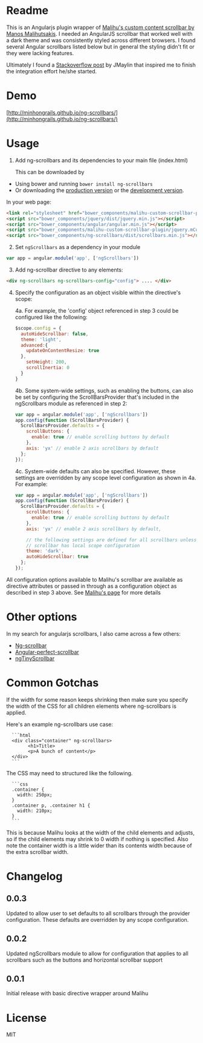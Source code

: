 # Readme

This is an Angularjs plugin wrapper of
[Malihu's custom content scrollbar by Manos Malihutsakis](http://manos.malihu.gr/jquery-custom-content-scroller/).
I needed an AngularJS scrollbar that worked well with a dark theme and was consistently styled across different browsers.
I found several Angular scrollbars listed below but in general the styling didn't fit or they were lacking
features.

Ultimately I found a [Stackoverflow post](http://stackoverflow.com/questions/21306853/using-a-directive-to-make-an-element-scrollable-in-angularjs) by JMaylin that inspired me to finish
the integration effort he/she started.

# Demo

[http://minhongrails.github.io/ng-scrollbars/](http://minhongrails.github.io/ng-scrollbars/)

# Usage

1. Add ng-scrollbars and its dependencies to your main file (index.html)

	This can be downloaded by
  * Using bower and running `bower install ng-scrollbars`
  * Or downloading the [production version][min] or the [development version][max].

  [min]: https://github.com/minhongrails/ng-scrollbars/blob/master/dist/scrollbars.min.js
  [max]: https://github.com/minhongrails/ng-scrollbars/blob/master/src/scrollbars.js

  In your web page:

  ```html
  <link rel="stylesheet" href="bower_components/malihu-custom-scrollbar-plugin/jquery.mCustomScrollbar.min.css" type="text/css"/>
  <script src="bower_components/jquery/dist/jquery.min.js"></script>
  <script src="bower_components/angular/angular.min.js"></script>
  <script src="bower_components/malihu-custom-scrollbar-plugin/jquery.mCustomScrollbar.concat.min.js"></script>
  <script src="bower_components/ng-scrollbars/dist/scrollbars.min.js"></script>
  ```

2. Set `ngScrollbars` as a dependency in your module
  ```javascript
  var app = angular.module('app', ['ngScrollbars'])
  ```

3. Add ng-scrollbar directive to any elements:
  ```html
  <div ng-scrollbars ng-scrollbars-config="config"> .... </div>
  ```

4. Specify the configuration as an object visible within the directive's scope:

	4a. For example, the 'config' object referenced in step 3 could be configured like the following:

	  ```javascript
	  $scope.config = {
	    autoHideScrollbar: false,
	    theme: 'light',
	    advanced:{
	      updateOnContentResize: true
	    },
	      setHeight: 200,
	      scrollInertia: 0
	    }
	  }
	  ```

	4b. Some system-wide settings, such as enabling the buttons, can also be set by configuring the
	ScrollBarsProvider that's included in the ngScrollbars module as referenced in step 2:

	  ```javascript
	  var app = angular.module('app', ['ngScrollbars'])
	  app.config(function (ScrollBarsProvider) {
	    ScrollBarsProvider.defaults = {
	      scrollButtons: {
	        enable: true // enable scrolling buttons by default
	      },
	      axis: 'yx' // enable 2 axis scrollbars by default
	    };
	  });
	  ```

	4c. System-wide defaults can also be specified. However, these settings are overridden by any
	scope level configuration as shown in 4a. For example:

	  ```javascript
	  var app = angular.module('app', ['ngScrollbars'])
	  app.config(function (ScrollBarsProvider) {
	    ScrollBarsProvider.defaults = {
	      scrollButtons: {
	        enable: true // enable scrolling buttons by default
	      },
	      axis: 'yx' // enable 2 axis scrollbars by default,

	      // the following settings are defined for all scrollbars unless the
	      // scrollbar has local scope configuration
	      theme: 'dark',
	      autoHideScrollbar: true
	    };
	  });
	  ```

All configuration options available to Malihu's scrollbar are available as directive
attributes or passed in through as a configuration object as described in step 3 above. See
[Malihu's page](http://manos.malihu.gr/jquery-custom-content-scroller/) for more details

# Other options

In my search for angularjs scrollbars, I also came across a few others:

* [Ng-scrollbar](https://github.com/asafdav/ng-scrollbar)
* [Angular-perfect-scrollbar](https://github.com/itsdrewmiller/angular-perfect-scrollbar)
* [ngTinyScrollbar](https://github.com/yads/ngTinyScrollbar)

# Common Gotchas

If the width for some reason keeps shrinking then make sure you specify the width of the CSS for all
children elements where ng-scrollbars is applied.

Here's an example ng-scrollbars use case:

	  ```html
	  <div class="container" ng-scrollbars>
			<h1>Title>
			<p>A bunch of content</p>
	  </div>
	  ```

The CSS may need to structured like the following.

	  ```css
	  .container {
	    width: 250px;
	  }
	  .container p, .container h1 {
	    width: 210px;
	  }
	  ```
This is because Malihu looks at the width of the child elements and adjusts, so if the child elements
may shrink to 0 width if nothing is specified. Also note the container width is a little wider
than its contents width because of the extra scrollbar width.

# Changelog

## 0.0.3

Updated to allow user to set defaults to all scrollbars through the provider configuration.
These defaults are overridden by any scope configuration.

## 0.0.2

Updated ngScrollbars module to allow for configuration that applies
to all scrollbars such as the buttons and horizontal scrollbar support

## 0.0.1

Initial release with basic directive wrapper around Malihu

# License

MIT